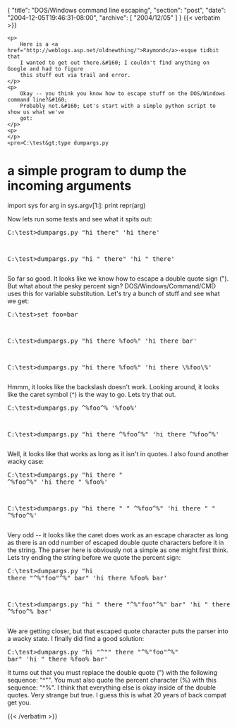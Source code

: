 {
  "title": "DOS/Windows command line escaping",
  "section": "post",
  "date": "2004-12-05T19:46:31-08:00",
  "archive": [
    "2004/12/05"
  ]
}
{{< verbatim >}}

    <p>
        Here is a <a href="http://weblogs.asp.net/oldnewthing/">Raymond</a>-esque tidbit that
        I wanted to get out there.&#160; I couldn't find anything on Google and had to figure
        this stuff out via trail and error. 
    </p>
    <p>
        Okay -- you think you know how to escape stuff on the DOS/Windows command line?&#160;
        Probably not.&#160; Let's start with a simple python script to show us what we've
        got: 
    </p>
    <p>
    </p>
    <pre>C:\test&gt;type dumpargs.py
# a simple program to dump the incoming arguments
import sys
for arg in sys.argv[1:]:
    print repr(arg)
</pre>
    <p>
        Now lets run some tests and see what it spits out: 
    </p>
    <pre>C:\test&gt;dumpargs.py "hi there"
'hi there'

C:\test&gt;dumpargs.py "hi \" there"
'hi " there'</pre>
    <p>
        So far so good. It looks like we know how to escape a double quote sign ("). But what
        about the pesky percent sign? DOS/Windows/Command/CMD uses this for variable substitution.
        Let's try a bunch of stuff and see what we get: 
    </p>
    <pre>C:\test&gt;set foo=bar

C:\test&gt;dumpargs.py "hi there %foo%"
'hi there bar'

C:\test&gt;dumpargs.py "hi there \%foo\%"
'hi there \\%foo\\%'</pre>
    <p>
        Hmmm, it looks like the backslash doesn't work. Looking around, it looks like the
        caret symbol (^) is the way to go. Lets try that out. 
    </p>
    <pre>C:\test&gt;dumpargs.py ^%foo^%
'%foo%'

C:\test&gt;dumpargs.py "hi there ^%foo^%"
'hi there ^%foo^%'</pre>
    <p>
        Well, it looks like that works as long as it isn't in quotes. I also found another
        wacky case: 
    </p>
    <pre>C:\test&gt;dumpargs.py "hi there \" ^%foo^%"
'hi there " %foo%'

C:\test&gt;dumpargs.py "hi there \" \" ^%foo^%"
'hi there " " ^%foo^%'</pre>
    <p>
        Very odd -- it looks like the caret does work as an escape character as long as there
        is an odd number of escaped double quote characters before it in the string. The parser
        here is obviously not a simple as one might first think. Lets try ending the string
        before we quote the percent sign: 
    </p>
    <p>
    </p>
    <pre>C:\test&gt;dumpargs.py "hi there "^%"foo"^%" bar"
'hi there %foo% bar'

C:\test&gt;dumpargs.py "hi \" there "^%"foo"^%" bar"
'hi " there ^%foo^% bar'</pre>
    <p>
        We are getting closer, but that escaped quote character puts the parser into a wacky
        state. I finally did find a good solution: 
    </p>
    <pre>C:\test&gt;dumpargs.py "hi "^"" there "^%"foo"^%" bar"
'hi " there %foo% bar'</pre>
    <p>
        It turns out that you must replace the double quote (") with the following sequence:
        "^"". You must also quote the percent character (%) with this sequence: "^%". I think
        that everything else is okay inside of the double quotes. Very strange but true. I
        guess this is what 20 years of back compat get you. 
    </p>

{{< /verbatim >}}
